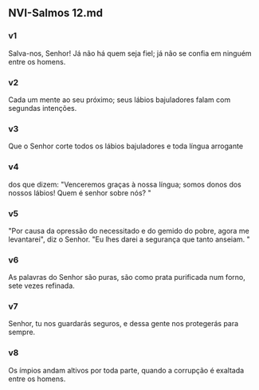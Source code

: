 ## NVI-Salmos 12.md
### v1
 Salva-nos, Senhor! Já não há quem seja fiel; já não se confia em ninguém entre os homens.
### v2
 Cada um mente ao seu próximo; seus lábios bajuladores falam com segundas intenções.
### v3
 Que o Senhor corte todos os lábios bajuladores e toda língua arrogante
### v4
 dos que dizem: "Venceremos graças à nossa língua; somos donos dos nossos lábios! Quem é senhor sobre nós? "
### v5
 "Por causa da opressão do necessitado e do gemido do pobre, agora me levantarei", diz o Senhor. "Eu lhes darei a segurança que tanto anseiam. "
### v6
 As palavras do Senhor são puras, são como prata purificada num forno, sete vezes refinada.
### v7
 Senhor, tu nos guardarás seguros, e dessa gente nos protegerás para sempre.
### v8
 Os ímpios andam altivos por toda parte, quando a corrupção é exaltada entre os homens.
